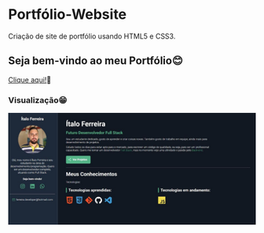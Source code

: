 # Portfólio-Website
Criação de site de portfólio usando HTML5 e CSS3.

## Seja bem-vindo ao meu Portfólio😊
[Clique aqui!](https://ferreiraitalo.github.io/)🚀

### Visualização😁
![Imagem do Portfólio-Website](img/meu-portf%C3%B3lio.jpg)



